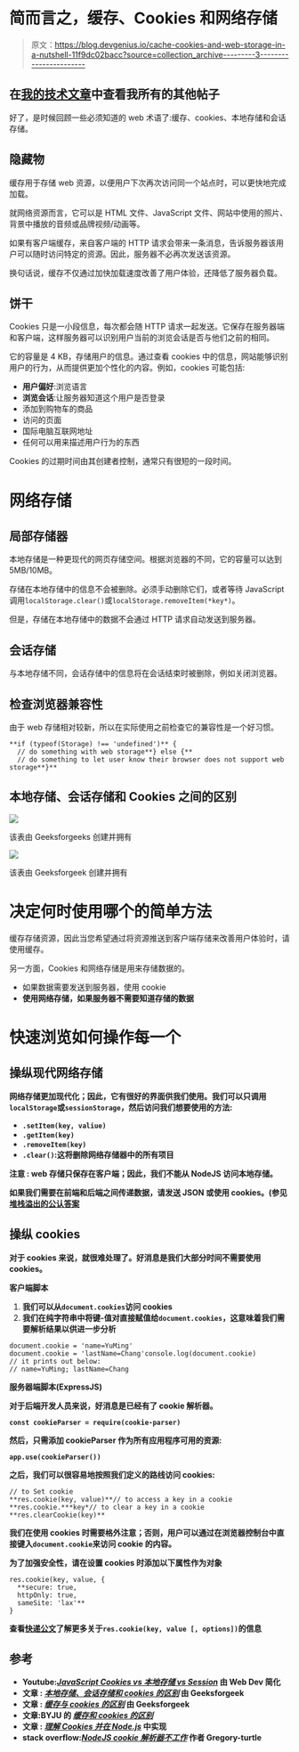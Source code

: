 # 简而言之，缓存、Cookies 和网络存储

> 原文：<https://blog.devgenius.io/cache-cookies-and-web-storage-in-a-nutshell-11f9dc02bacc?source=collection_archive---------3----------------------->

## 在[我的技术文章](https://yumingchang1991.medium.com/technical-article-structure-on-medium-954850e1ef4d)中查看我所有的其他帖子

好了，是时候回顾一些必须知道的 web 术语了:缓存、cookies、本地存储和会话存储。

## 隐藏物

缓存用于存储 web 资源，以便用户下次再次访问同一个站点时，可以更快地完成加载。

就网络资源而言，它可以是 HTML 文件、JavaScript 文件、网站中使用的照片、背景中播放的音频或品牌视频/动画等。

如果有客户端缓存，来自客户端的 HTTP 请求会带来一条消息，告诉服务器该用户可以随时访问特定的资源。因此，服务器不必再次发送该资源。

换句话说，缓存不仅通过加快加载速度改善了用户体验，还降低了服务器负载。

## 饼干

Cookies 只是一小段信息，每次都会随 HTTP 请求一起发送。它保存在服务器端和客户端，这样服务器可以识别用户当前的浏览会话是否与他们之前的相同。

它的容量是 4 KB，存储用户的信息。通过查看 cookies 中的信息，网站能够识别用户的行为，从而提供更加个性化的内容。例如，cookies 可能包括:

*   **用户偏好**:浏览语言
*   **浏览会话**:让服务器知道这个用户是否登录
*   添加到购物车的商品
*   访问的页面
*   国际电脑互联网地址
*   任何可以用来描述用户行为的东西

Cookies 的过期时间由其创建者控制，通常只有很短的一段时间。

# 网络存储

## 局部存储器

本地存储是一种更现代的网页存储空间。根据浏览器的不同，它的容量可以达到 5MB/10MB。

存储在本地存储中的信息不会被删除。必须手动删除它们，或者等待 JavaScript 调用`localStorage.clear()`或`localStorage.removeItem(*key*)`。

但是，存储在本地存储中的数据不会通过 HTTP 请求自动发送到服务器。

## 会话存储

与本地存储不同，会话存储中的信息将在会话结束时被删除，例如关闭浏览器。

## 检查浏览器兼容性

由于 web 存储相对较新，所以在实际使用之前检查它的兼容性是一个好习惯。

```
**if (typeof(Storage) !== 'undefined')** {
  // do something with web storage**} else {**
  // do something to let user know their browser does not support web storage**}** 
```

## 本地存储、会话存储和 Cookies 之间的区别

![](img/17bfc236053b7a2bdebd457150f7a9eb.png)

该表由 Geeksforgeeks 创建并拥有

![](img/5a1668280f5229a85a990cdf0d1cdfca.png)

该表由 Geeksforgeek 创建并拥有

# 决定何时使用哪个的简单方法

缓存存储资源，因此当您希望通过将资源推送到客户端存储来改善用户体验时，请使用缓存。

另一方面，Cookies 和网络存储是用来存储数据的。

*   如果数据需要发送到服务器，使用 cookie
*   **使用网络存储，**如果服务器不需要知道存储的数据****

# **快速浏览如何操作每一个**

## **操纵现代网络存储**

**网络存储更加现代化；因此，它有很好的界面供我们使用。我们可以只调用`localStorage`或`sessionStorage`，然后访问我们想要使用的方法:**

*   **`.setItem(key, valiue)`**
*   **`.getItem(key)`**
*   **`.removeItem(key)`**
*   **`.clear()`:这将删除网络存储器中的所有项目**

****注意** : web 存储只保存在客户端；因此，我们不能从 NodeJS 访问本地存储。**

**如果我们需要在前端和后端之间传递数据，请发送 JSON 或使用 cookies。(参见[堆栈溢出的公认答案](https://stackoverflow.com/questions/37182573/saving-into-localstorage-with-nodejs)**

## **操纵 cookies**

**对于 cookies 来说，就很难处理了。好消息是我们大部分时间不需要使用 cookies。**

****客户端脚本****

1.  **我们可以从`document.cookies`访问 cookies**
2.  **我们在纯字符串中将键-值对直接赋值给`document.cookies`，这意味着我们需要解析结果以供进一步分析**

```
document.cookie = 'name=YuMing'
document.cookie = 'lastName=Chang'console.log(document.cookie)
// it prints out below:
// name=YuMing; lastName=Chang
```

****服务器端脚本(ExpressJS)****

**对于后端开发人员来说，好消息是已经有了 cookie 解析器。**

**`const cookieParser = require(cookie-parser)`**

**然后，只需添加 cookieParser 作为所有应用程序可用的资源:**

**`app.use(cookieParser())`**

**之后，我们可以很容易地按照我们定义的路线访问 cookies:**

```
// to Set cookie
**res.cookie(key, value)**// to access a key in a cookie
**res.cookie.***key*// to clear a key in a cookie
**res.clearCookie(key)**
```

**我们在使用 cookies 时需要格外注意；否则，用户可以通过在浏览器控制台中直接键入`document.cookie`来访问 cookie 的内容。**

**为了加强安全性，请在设置 cookies 时添加以下属性作为对象**

```
res.cookie(key, value, {
  **secure: true,
  httpOnly: true,
  sameSite: 'lax'**
}
```

**查看[快递公文](https://expressjs.com/en/5x/api.html#res.cookie)了解更多关于`res.cookie(key, value [, options])`的信息**

## **参考**

*   ****Youtube**:[*JavaScript Cookies vs 本地存储 vs Session*](https://www.youtube.com/watch?v=GihQAC1I39Q) 由 Web Dev 简化**
*   ****文章** : [*本地存储、会话存储和 cookies 的区别*](https://www.geeksforgeeks.org/difference-between-local-storage-session-storage-and-cookies/) 由 Geeksforgeek**
*   ****文章** : [*缓存与 cookies 的区别*](https://www.geeksforgeeks.org/difference-between-cache-and-cookies/) 由 Geeksforgeek**
*   ****文章**:BYJU 的 [*缓存和 cookies 的区别*](https://byjus.com/gate/difference-between-cache-and-cookies/)**
*   ****文章** : [*理解 Cookies 并在 Node.js*](https://www.section.io/engineering-education/what-are-cookies-nodejs/) 中实现**
*   ****stack overflow**:[*NodeJS cookie 解析器不工作*](https://stackoverflow.com/questions/37366457/node-js-cookie-parser-not-working) 作者 Gregory-turtle**